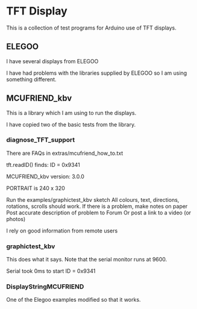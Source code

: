# TFT Display
 
 This is a collection of test programs for Arduino use of TFT displays. 

## ELEGOO

I have several displays from ELEGOO 

I have had problems with the libraries supplied by ELEGOO so I am using something different.
 
## MCUFRIEND_kbv
 
This is a library which I am using to run the displays.
 
I have copied two of the basic tests from the library.
 
### diagnose_TFT_support

There are FAQs in extras/mcufriend_how_to.txt

tft.readID() finds: ID = 0x9341

MCUFRIEND_kbv version: 3.0.0

PORTRAIT is 240 x 320

Run the examples/graphictest_kbv sketch
All colours, text, directions, rotations, scrolls
should work.  If there is a problem,  make notes on paper
Post accurate description of problem to Forum
Or post a link to a video (or photos)

I rely on good information from remote users

### graphictest_kbv
 
This does what it says.  Note that the serial monitor runs at 9600.
 
Serial took 0ms to start
ID = 0x9341
 
### DisplayStringMCUFRIEND

One of the Elegoo examples modified so that it works.


 

